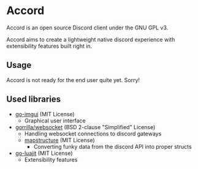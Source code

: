 # Accord
Accord is an open source Discord client under the GNU GPL v3.

Accord aims to create a lightweight native discord experience with extensibility features built right in.

## Usage
Accord is not ready for the end user quite yet. Sorry!

## Used libraries
- [go-imgui](https://github.com/Armored-Dragon/go-imgui) (MIT License)
    - Graphical user interface
- [gorrilla/websocket](https://github.com/gorilla/websocket) (BSD 2-clause "Simplified" License)
    - Handling websocket connections to discord gateways
    - [mapstructure](https://github.com/mitchellh/mapstructure) (MIT License)
        - Converting funky data from the discord API into proper structs
- [go-luajit](https://github.com/karlbunch/go-luajit) (MIT License)
    - Extensibility features